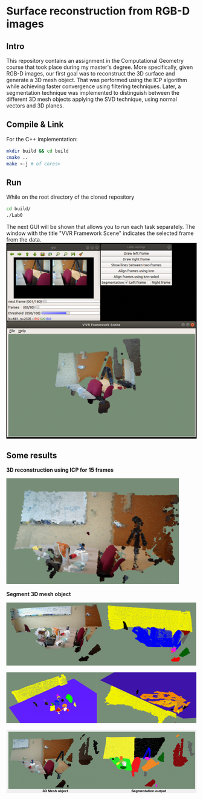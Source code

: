 # Surface reconstruction from RGB-D images #

## Intro ##
This repository contains an assignment in the Computational Geometry course that took place during my master's degree. More specifically, given RGB-D images, our first goal was to reconstruct the 3D surface and generate a 3D mesh object. That was performed using the ICP algorithm while achieving faster convergence using filtering techniques. Later, a segmentation technique was implemented to distinguish between the different 3D mesh objects applying the SVD technique, using normal vectors and 3D planes.

## Compile & Link ##

For the C++ implementation:

```sh
mkdir build && cd build
cmake ..
make <-j # of cores>
```

## Run ##

While on the root directory of the cloned repository
```sh
cd build/
./Lab0
```
The next GUI will be shown that allows you to run each task separately. The window with the title "VVR Framework Scene" indicates the selected frame from the data.
![alt text](https://github.com/AndreasPapandreou/surface_reconstruction/blob/master/res/init.png?raw=true)

## Some results ##
**3D reconstruction using ICP for 15 frames**

![alt text](https://github.com/AndreasPapandreou/surface_reconstruction/blob/master/res/im1.png?raw=true)

**Segment 3D mesh object**

![alt text](https://github.com/AndreasPapandreou/surface_reconstruction/blob/master/res/segA.png?raw=true)

![alt text](https://github.com/AndreasPapandreou/surface_reconstruction/blob/master/res/plane.png?raw=true)

![alt text](https://github.com/AndreasPapandreou/surface_reconstruction/blob/master/res/im2.png?raw=true)
